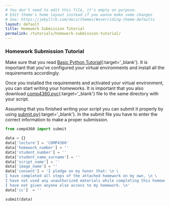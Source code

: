 ```yaml
---
# You don't need to edit this file, it's empty on purpose.
# Edit theme's home layout instead if you wanna make some changes
# See: https://jekyllrb.com/docs/themes/#overriding-theme-defaults
layout: default
title: Homework Submission Tutorial
permalink: /tutorials/homework-submission-tutorial/
---
```


### **Homework Submission Tutorial**

Make sure that you read [Basic Python Tutorial](/tutorials/basic-python-tutorial/){:target='_blank'}. It is important that you've configured your virtual environments and install all the requirements accordingly. 

Once you installed the requirements and activated your virtual environment, you can start writing your homeworks. It is important that you also download [comp4360.pyc](/homeworks/comp4360.pyc){:target='_blank'} file to the same directory with your script.

Assuming that you finished writing your script you can submit it properly by using [submit.py](/homeworks/submit.py){:target='_blank'}. In the submit file you have to enter the correct information to make a proper submission.

```python
from comp4360 import submit

data = {}
data['lecture'] = 'COMP4360'
data['homework_number'] = ''
data['student_number'] = ''
data['student_name_surname'] = ''
data['script_name'] = ''
data['image_name'] = ''
data['consent'] = 'I pledge on my honor that: \n \
I have completed all steps of the attached homework on my own, \n \
I have not used any unauthorized materials while completing this homework, and \n \
I have not given anyone else access to my homework. \n'
data['cc']  = ''

submit(data)
```
